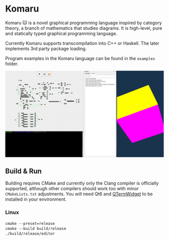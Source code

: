 # Komaru

Komaru 🐱 is a novel graphical programming language inspired by
category theory, a branch of mathematics that studies diagrams.
It is high-level, pure and statically typed graphical programming language.

Currently Komaru supports transcompilation into C++ or Haskell. The later implements
3rd party package loading.

Program examples in the Komaru language can be found in the `examples` folder.

![](/preview.png?raw=true "Komaru Editor")

## Build & Run

Building requires CMake and currently only the Clang compiler is officially supported, although other
compilers should work too with minor `CMakeLists.txt` adjustments. You will need Qt6 and [QTermWidget](https://github.com/lxqt/qtermwidget) to be installed in your environment.

### Linux

    cmake --preset=release
    cmake --build build/release
    ./build/release/editor

